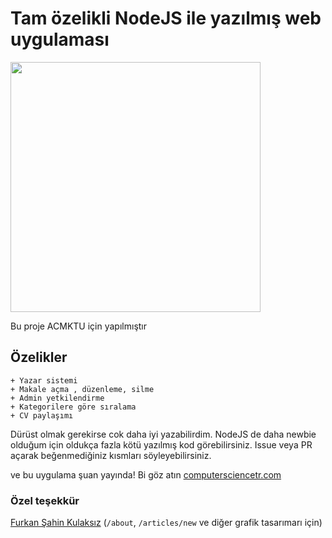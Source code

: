 # Tam özelikli NodeJS ile yazılmış web uygulaması


<img src="https://i.resimyukle.xyz/2HVeJf.png" width="400" height="400"/>

Bu proje ACMKTU için yapılmıştır

## Özelikler
    + Yazar sistemi
    + Makale açma , düzenleme, silme
    + Admin yetkilendirme
    + Kategorilere göre sıralama
    + CV paylaşımı

Dürüst olmak gerekirse cok daha iyi yazabilirdim. NodeJS de daha newbie olduğum için oldukça fazla kötü yazılmış kod görebilirsiniz. Issue veya PR açarak beğenmediğiniz kısmları söyleyebilirsiniz.

ve bu uygulama şuan yayında! Bi göz atın [computersciencetr.com](http://computersciencetr.com:8080)

### Özel teşekkür
[Furkan Şahin Kulaksız](https://www.instagram.com/frknshnklksz/) (`/about`, `/articles/new` ve diğer grafik tasarımarı için)
